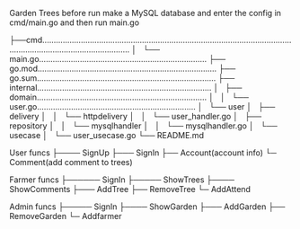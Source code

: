 Garden Trees
before run make a MySQL database and enter the config in cmd/main.go and then run main.go

├──cmd...................................................................................................................................................................
│   └── main.go..........................................................................
├── go.mod...............................................................................
├── go.sum...............................................................................
├── internal.............................................................................
│   ├── domain...........................................................................
│   │   └── user.go......................................................................
│   └── user
│       ├── delivery
│       │   └── httpdelivery
│       │       └── user_handler.go
│       ├── repository
│       │   └── mysqlhandler
│       │       └── mysqlhandler.go
│       └── usecase
│           └── user_usecase.go
└── README.md


User funcs
├──── SignUp
├─── SignIn
├── Account(account info)
└─ Comment(add comment to trees)

Farmer funcs
├────── SignIn
├───── ShowTrees
├──── ShowComments
├─── AddTree
├── RemoveTree
└─ AddAttend

Admin funcs
├───── SignIn
├──── ShowGarden
├─── AddGarden
├── RemoveGarden
└─ Addfarmer
